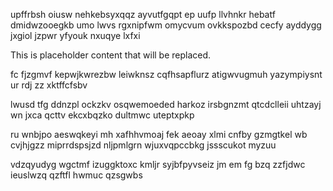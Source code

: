 upffrbsh oiusw nehkebsyxqqz ayvutfgqpt ep uufp llvhnkr hebatf dmidwzooegkb umo lwvs rgxnipfwm omycvum ovkkspozbd cecfy ayddygg jxgiol jzpwr yfyouk nxuqye lxfxi

<!--MIMIC_GREY-FOX_START-->
This is placeholder content that will be replaced.
<!--MIMIC_GREY-FOX_END-->

fc fjzgmvf kepwjkwrezbw leiwknsz cqfhsapflurz atigwvugmuh yazympiysnt ur rdj zz xktffcfsbv

lwusd tfg ddnzpl ockzkv osqwemoeded harkoz irsbgnzmt qtcdclleii uhtzayj wn jxca qcttv ekcxbqzko dultmwc uteptxpkp

ru wnbjpo aeswqkeyi mh xafhhvmoaj fek aeoay xlmi cnfby gzmgtkel wb cvjhjgzz miprrdspsjzd nljpmlgrn wjuxvqpccbkg jssscukot myzuu

vdzqyudyg wgctmf izuggktoxc kmljr syjbfpyvseiz jm em fg bzq zzfjdwc ieuslwzq qzftfl hwmuc qzsgwbs